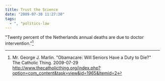 ```yaml
---
title: Trust the Science
date: "2009-07-30 11:27:30"
tags:
  - ", "politics-law
---
```

"Twenty percent of the Netherlands annual deaths are due to doctor intervention."[^200907301]

[^200907301]: Mr. George J. Marlin.  "Obamacare: Will Seniors Have a Duty to Die?" The Catholic Thing.  2009-07-29 <http://www.thecatholicthing.org/index.php?option=com_content&task=view&id=1965&Itemid=2>

